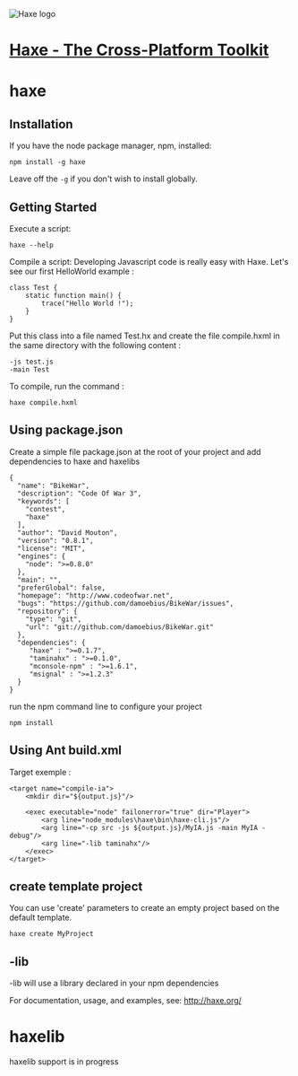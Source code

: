 ![Haxe logo](http://haxe.org/img/haxe-logo.svg)
# [Haxe - The Cross-Platform Toolkit](http://haxe.org)

haxe
========

## Installation

If you have the node package manager, npm, installed:

```shell
npm install -g haxe
```

Leave off the `-g` if you don't wish to install globally.

## Getting Started

Execute a script:

```shell
haxe --help
```

Compile a script:
Developing Javascript code is really easy with Haxe. Let's see our first HelloWorld example :

```shell
class Test {
    static function main() {
        trace("Hello World !");
    }
}
```
Put this class into a file named Test.hx and create the file compile.hxml in the same directory with the following content :
```shell
-js test.js
-main Test
```
To compile, run the command : 

```shell
haxe compile.hxml
```

## Using package.json

Create a simple file package.json at the root of your project and add dependencies to haxe and haxelibs

```shell
{
  "name": "BikeWar",
  "description": "Code Of War 3",
  "keywords": [
    "contest",
    "haxe"
  ],
  "author": "David Mouton",
  "version": "0.8.1",
  "license": "MIT",
  "engines": {
    "node": ">=0.8.0"
  },
  "main": "",
  "preferGlobal": false,
  "homepage": "http://www.codeofwar.net",
  "bugs": "https://github.com/damoebius/BikeWar/issues",
  "repository": {
    "type": "git",
    "url": "git://github.com/damoebius/BikeWar.git"
  },
  "dependencies": {
     "haxe" : ">=0.1.7",
     "taminahx" : ">=0.1.0",
     "mconsole-npm" : ">=1.6.1",
     "msignal" : ">=1.2.3"
  }
}
```

run the npm command line to configure your project
```shell
npm install
```

## Using Ant build.xml

Target exemple :
```shell
<target name="compile-ia">
    <mkdir dir="${output.js}"/>

    <exec executable="node" failonerror="true" dir="Player">
        <arg line="node_modules\haxe\bin\haxe-cli.js"/>
        <arg line="-cp src -js ${output.js}/MyIA.js -main MyIA -debug"/>
        <arg line="-lib taminahx"/>
    </exec>
</target>
```
## create template project
You can use 'create' parameters to create an empty project based on the default template.
```shell
haxe create MyProject
```

## -lib
-lib will use a library declared in your npm dependencies

For documentation, usage, and examples, see: http://haxe.org/

haxelib
========
haxelib support is in progress

